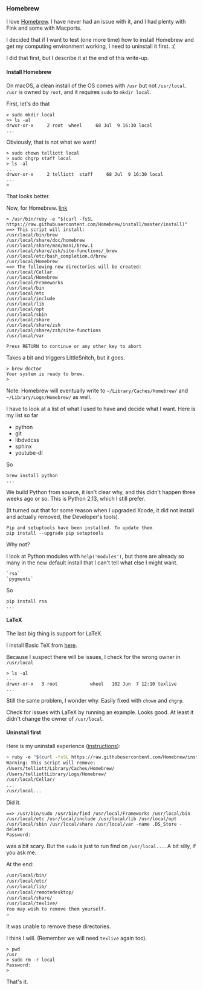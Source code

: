 ### Homebrew

I love [Homebrew](https://brew.sh).  I have never had an issue with it, and I had plenty with Fink and some with Macports.

I decided that if I want to test (one more time) how to install Homebrew and get my computing environment working, I need to uninstall it first.  :(

I did that first, but I describe it at the end of this write-up.

#### Install Homebrew

On macOS, a clean install of the OS comes with `/usr` but not `/usr/local`.  `/usr` is owned by `root`, and it requires `sudo` to `mkdir local`.  

First, let's do that

```
> sudo mkdir local
>> ls -al
drwxr-xr-x     2 root  wheel     68 Jul  9 16:30 local
...
```

Obviously, that is not what we want!

```
> sudo chown telliott local
> sudo chgrp staff local
> ls -al
...
drwxr-xr-x     2 telliott  staff     68 Jul  9 16:30 local
...
>
```

That looks better.

Now, for Homebrew.  [link](https://brew.sh)

```
> /usr/bin/ruby -e "$(curl -fsSL https://raw.githubusercontent.com/Homebrew/install/master/install)"
==> This script will install:
/usr/local/bin/brew
/usr/local/share/doc/homebrew
/usr/local/share/man/man1/brew.1
/usr/local/share/zsh/site-functions/_brew
/usr/local/etc/bash_completion.d/brew
/usr/local/Homebrew
==> The following new directories will be created:
/usr/local/Cellar
/usr/local/Homebrew
/usr/local/Frameworks
/usr/local/bin
/usr/local/etc
/usr/local/include
/usr/local/lib
/usr/local/opt
/usr/local/sbin
/usr/local/share
/usr/local/share/zsh
/usr/local/share/zsh/site-functions
/usr/local/var

Press RETURN to continue or any other key to abort
```

Takes a bit and triggers LittleSnitch, but it goes.

    > brew doctor
    Your system is ready to brew.
    > 

Note:  Homebrew will eventually write to `~/Library/Caches/Homebrew/` and `~/Library/Logs/Homebrew/` as well.

I have to look at a list of what I used to have and decide what I want.  Here is my list so far

- python
- git
- libdvdcss
- sphinx
- youtube-dl

So

```
brew install python
...
```

We build Python from source, it isn't clear why, and this didn't happen three weeks ago or so.  This is Python 2.13, which I still prefer.

(It turned out that for some reason when I upgraded Xcode, it did not install and actually removed, the Developer's tools).

    Pip and setuptools have been installed. To update them
    pip install --upgrade pip setuptools

Why not?

I look at Python modules with `help('modules')`, but there are already so many in the new default install that I can't tell what else I might want.

    `rsa`
    `pygments`

So

```
pip install rsa
...
```

#### LaTeX

The last big thing is support for LaTeX.

I install Basic TeX from [here](http://www.tug.org/mactex/morepackages.html).

Because I suspect there will be issues, I check for the wrong owner in `/usr/local`

```
> ls -al
...
drwxr-xr-x   3 root            wheel   102 Jun  7 12:10 texlive
...
```

Still the same problem, I wonder why.  Easily fixed with `chown` and `chgrp`.

Check for issues with LaTeX by running an example.  Looks good.  At least it didn't change the owner of `/usr/local`.
    
#### Uninstall first

Here is my uninstall experience ([instructions](http://docs.brew.sh/FAQ.html)):

```bash
> ruby -e "$(curl -fsSL https://raw.githubusercontent.com/Homebrew/install/master/uninstall)"
Warning: This script will remove:
/Users/telliott/Library/Caches/Homebrew/
/Users/telliottLibrary/Logs/Homebrew/
/usr/local/Cellar/
...
/usr/local...
```

Did it.

```
==> /usr/bin/sudo /usr/bin/find /usr/local/Frameworks /usr/local/bin /usr/local/etc /usr/local/include /usr/local/lib /usr/local/opt /usr/local/sbin /usr/local/share /usr/local/var -name .DS_Store -delete
Password:
```

was a bit scary.  But the `sudo` is just to run find on `/usr/local...`.  A bit silly, if you ask me.

At the end:

``` bash
/usr/local/bin/
/usr/local/etc/
/usr/local/lib/
/usr/local/remotedesktop/
/usr/local/share/
/usr/local/texlive/
You may wish to remove them yourself.
>
```

It was unable to remove these directories.

I think I will.  (Remember we will need `texlive` again too).

    > pwd
	/usr
	> sudo rm -r local
	Password:
	>

That's it.



